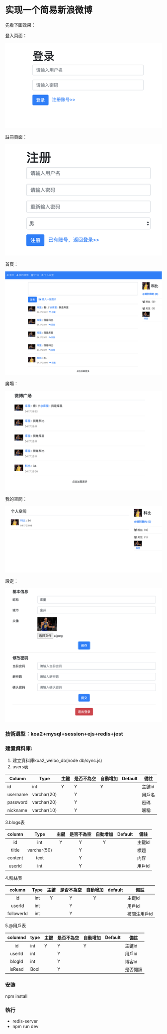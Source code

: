 <!--
 * @Author: your name
 * @Date: 2020-03-30 00:10:05
 * @LastEditTime: 2020-04-18 16:42:56
 * @LastEditors: Please set LastEditors
 * @Description: In User Settings Edit
 * @FilePath: /koa2-weibo/README.md
 -->
# 实现一个简易新浪微博

先看下圖效果：

登入頁面：

![image-20200417230654767](./img/login.png)

註冊頁面：

![image-20200417230711059](./img/register.png)

首頁：

![image-20200417231105950](./img/home.png)

廣場：

![image-20200417231209888](./img/square.png)

我的空間：

![image-20200417231237274](./img/profile.png)

設定：

![image-20200417231250818](./img/setting.png)

### 技術選型：koa2+mysql+session+ejs+redis+jest


### 建置資料庫:

1. 建立資料庫koa2_weibo_db(node db/sync.js)
2. users表

| Column   | Type        | 主鍵 | 是否不為空| 自動增加 | Default | 備註   |
| -------- | ----------- | ---- | ---------- | -------- | ------- | ------ |
| id       | int         | Y    | Y          | Y        |         | 主鍵id |
| username | varchar(20) |      | Y          |          |         | 用戶名 |
| password | varchar(20) |      | Y          |          |         | 密碼  |
| nickname | varchar(10) |      | Y          |          |         | 暱稱   |

3.blogs表

| column  |    Type     | 主鍵 | 是否不為空 | 自動增加 | Default | 備註   |
| :-----: | :---------: | :--: | :--------: | :------: | :-----: | ------ |
|   id    |     int     |  Y   |     Y      |    Y     |         | 主鍵id |
| tiitle  | varchar(50) |      |     Y      |          |         | 標題  |
| content |    text     |      |     Y      |          |         | 内容   |
| userid  |     int     |      |     Y      |          |         | 用戶id |

4.粉絲表

|   column   | Type | 主鍵 | 是否不為空 | 自動增加 | default | 備註         |
| :--------: | :--: | :--: | :--------: | :------: | :-----: | ------------ |
|     id     | int  |  Y   |     Y      |    Y     |         | 主鍵id       |
|   userId   | int  |      |     Y      |          |         | 用戶id       |
| followerId | int  |      |     Y      |          |         | 被關注用戶id |

5.@用戶表

| columnd | type | 主鍵 | 是否不為空 | 自動增加 | Default | 備註    |
| :-----: | ---- | ---- | ---------- | -------- | ------- | -------- |
|   id    | int  | Y    | Y          | Y        |         | 主鍵id   |
| userId  | int  |      | Y          |          |         | 用戶id   |
| blogId  | int  |      | Y          |          |         | 博客id   |
| isRead  | Bool |      | Y          |          |         | 是否閱讀 |

### 安裝
npm install

### 執行
+ redis-server
+ npm run dev









